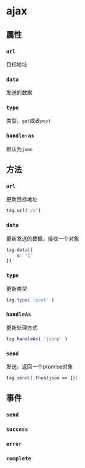 # ajax

## 属性

### `url`

目标地址

### `data`

发送的数据

### `type`

类型，`get`或者`post`

### `handle-as`

默认为`json`

## 方法

### `url`

更新目标地址
```js
tag.url('/x')
```

### `data`

更新发送的数据，接收一个对象
```js
tag.data({
	a: '1'
})
```

### `type`

更新类型
```js
tag.type( 'post' )
```

### `handleAs`

更新处理方式
```js
tag.handleAs( 'jsonp' )
```

### `send`

发送，返回一个promise对象
```js
tag.send().then(json => {})
```

## 事件

### `send`

### `success`

### `error`

### `complete`

